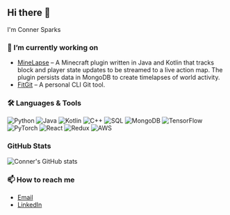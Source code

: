 ## Hi there 👋

I'm Conner Sparks

### 🔭 I’m currently working on
- [MineLapse](https://github.com/MineLapse) – A Minecraft plugin written in Java and Kotlin that tracks block and player state updates to be streamed to a live action map. The plugin persists data in MongoDB to create timelapses of world activity.
- [FitGit](https://github.com/FitGit) – A personal CLI Git tool. 

### 🛠 Languages & Tools
![Python](https://img.shields.io/badge/Python-3776AB?style=for-the-badge&logo=python&logoColor=white)
![Java](https://img.shields.io/badge/Java-ED8B00?style=for-the-badge&logo=java&logoColor=white)
![Kotlin](https://img.shields.io/badge/Kotlin-0095D5?style=for-the-badge&logo=kotlin&logoColor=white)
![C++](https://img.shields.io/badge/C++-00599C?style=for-the-badge&logo=c%2B%2B&logoColor=white)
![SQL](https://img.shields.io/badge/SQL-4479A1?style=for-the-badge&logo=sql&logoColor=white)
![MongoDB](https://img.shields.io/badge/MongoDB-47A248?style=for-the-badge&logo=mongodb&logoColor=white)
![TensorFlow](https://img.shields.io/badge/TensorFlow-FF6F00?style=for-the-badge&logo=tensorflow&logoColor=white)
![PyTorch](https://img.shields.io/badge/PyTorch-EE4C2C?style=for-the-badge&logo=PyTorch&logoColor=white)
![React](https://img.shields.io/badge/React-61DAFB?style=for-the-badge&logo=react&logoColor=black)
![Redux](https://img.shields.io/badge/Redux-764ABC?style=for-the-badge&logo=redux&logoColor=white)
![AWS](https://img.shields.io/badge/AWS-232F3E?style=for-the-badge&logo=amazon-aws&logoColor=white)

### GitHub Stats

![Conner's GitHub stats](https://github-readme-stats.vercel.app/api?username=YourUsername&show_icons=true&theme=radical)

### 📫 How to reach me
- [Email](sparks.conner@gmail.com)
- [LinkedIn]([www.linkedin.com/in/clsparks])
